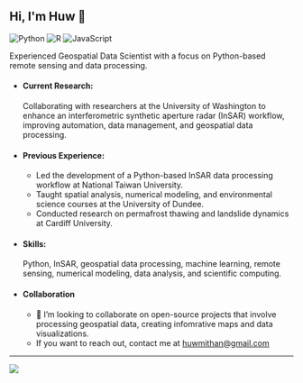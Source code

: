 ## Hi, I'm Huw 👋
![Python](https://img.shields.io/badge/python-3670A0?style=for-the-badge&logo=python&logoColor=ffdd54) ![R](https://img.shields.io/badge/r-%23276DC3.svg?style=for-the-badge&logo=r&logoColor=white) ![JavaScript](https://img.shields.io/badge/javascript-%23323330.svg?style=for-the-badge&logo=javascript&logoColor=%23F7DF1E)

Experienced Geospatial Data Scientist with a focus on Python-based remote sensing and data processing.

- #### Current Research:
  Collaborating with researchers at the University of Washington to enhance an interferometric synthetic aperture radar (InSAR) workflow, improving automation, data management, and geospatial data processing.
- #### Previous Experience:
    - Led the development of a Python-based InSAR data processing workflow at National Taiwan University.
    - Taught spatial analysis, numerical modeling, and environmental science courses at the University of Dundee.
    - Conducted research on permafrost thawing and landslide dynamics at Cardiff University.
- #### Skills:
  Python, InSAR, geospatial data processing, machine learning, remote sensing, numerical modeling, data analysis, and scientific computing.

- #### Collaboration
  - 👯 I’m looking to collaborate on open-source projects that involve processing geospatial data, creating infomrative maps and data visualizations.
  - If you want to reach out, contact me at huwmithan@gmail.com
---
[![](https://visitcount.itsvg.in/api?id=tryfan918&icon=5&color=12)](https://visitcount.itsvg.in)
<!--
**tryfan918/tryfan918** is a ✨ _special_ ✨ repository because its `README.md` (this file) appears on your GitHub profile.

Here are some ideas to get you started:

- 🔭 I’m currently working on ...
- 🌱 I’m currently learning ...
- 👯 I’m looking to collaborate on ...
- 🤔 I’m looking for help with ...
- 💬 Ask me about ...
- 📫 How to reach me: ...
- 😄 Pronouns: ...
- ⚡ Fun fact: ...
-->
